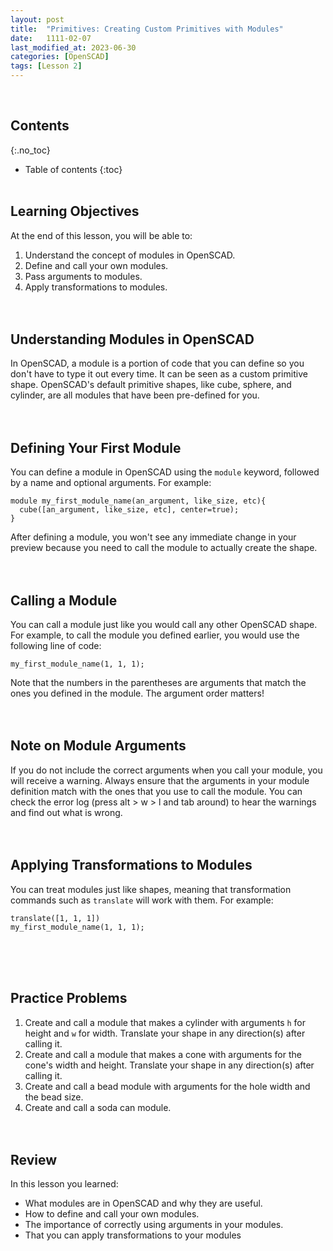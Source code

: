 ```yaml
---
layout: post
title:  "Primitives: Creating Custom Primitives with Modules"
date:   1111-02-07
last_modified_at: 2023-06-30
categories: [OpenSCAD]
tags: [Lesson 2]
---
```

<br>

## Contents
{:.no_toc}
* Table of contents
{:toc}
<br><br>

## Learning Objectives
At the end of this lesson, you will be able to:

1. Understand the concept of modules in OpenSCAD.
2. Define and call your own modules.
3. Pass arguments to modules.
4. Apply transformations to modules.
<br><br><br>

## Understanding Modules in OpenSCAD
In OpenSCAD, a module is a portion of code that you can define so you don't have to type it out every time. It can be seen as a custom primitive shape. OpenSCAD's default primitive shapes, like cube, sphere, and cylinder, are all modules that have been pre-defined for you.
<br><br><br>

## Defining Your First Module
You can define a module in OpenSCAD using the `module` keyword, followed by a name and optional arguments. For example:

```
module my_first_module_name(an_argument, like_size, etc){
  cube([an_argument, like_size, etc], center=true);
}
```

After defining a module, you won't see any immediate change in your preview because you need to call the module to actually create the shape.
<br><br><br>

## Calling a Module
You can call a module just like you would call any other OpenSCAD shape. For example, to call the module you defined earlier, you would use the following line of code:

```
my_first_module_name(1, 1, 1);
```

Note that the numbers in the parentheses are arguments that match the ones you defined in the module. The argument order matters!
<br><br><br>

## Note on Module Arguments
If you do not include the correct arguments when you call your module, you will receive a warning. Always ensure that the arguments in your module definition match with the ones that you use to call the module. You can check the error log (press alt > w > l and tab around) to hear the warnings and find out what is wrong.
<br><br><br>

## Applying Transformations to Modules
You can treat modules just like shapes, meaning that transformation commands such as `translate` will work with them. For example:

```
translate([1, 1, 1])
my_first_module_name(1, 1, 1);
```
<br><br><br>

## Practice Problems
1. Create and call a module that makes a cylinder with arguments `h` for height and `w` for width. Translate your shape in any direction(s) after calling it.
2. Create and call a module that makes a cone with arguments for the cone's width and height. Translate your shape in any direction(s) after calling it.
3. Create and call a bead module with arguments for the hole width and the bead size.
4. Create and call a soda can module.
<br><br><br>

## Review
In this lesson you learned:
- What modules are in OpenSCAD and why they are useful.
- How to define and call your own modules.
- The importance of correctly using arguments in your modules.
- That you can apply transformations to your modules
<br><br><br>
